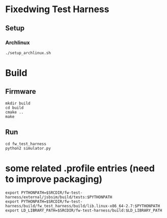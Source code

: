 # Fixedwing Test Harness

## Setup
### Archlinux
```
./setup_archlinux.sh
```

# Build
## Firmware
```
mkdir build
cd build
cmake ..
make
```

## Run
```
cd fw_test_harness
python2 simulator.py
```

# some related .profile entries (need to improve packaging)
```
export PYTHONPATH=$SRCDIR/fw-test-harness/external/jsbsim/build/tests:$PYTHONPATH
export PYTHONPATH=$SRCDIR/fw-test-harness/build/fw_test_harness/build/lib.linux-x86_64-2.7:$PYTHONPATH
export LD_LIBRARY_PATH=$SRCDIR/fw-test-harness/build:$LD_LIBRARY_PATH
```

